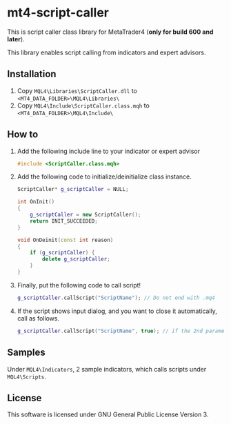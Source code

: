 mt4-script-caller
==================

This is script caller class library for MetaTrader4 (**only for build 600 and later**).

This library enables script calling from indicators and expert advisors.


Installation
--------------

1. Copy ``MQL4\Libraries\ScriptCaller.dll`` to ``<MT4_DATA_FOLDER>\MQL4\Libraries\``
1. Copy ``MQL4\Include\ScriptCaller.class.mqh`` to ``<MT4_DATA_FOLDER>\MQL4\Include\``

How to
--------

1. Add the following include line to your indicator or expert advisor

   ```cpp
   #include <ScriptCaller.class.mqh>
   ```
1. Add the following code to initialize/deinitialize class instance.

   ```cpp
   ScriptCaller* g_scriptCaller = NULL;

   int OnInit()
   {
       g_scriptCaller = new ScriptCaller();
       return INIT_SUCCEEDED;
   }

   void OnDeinit(const int reason)
   {
       if (g_scriptCaller) {
           delete g_scriptCaller;
       }
   }
   ```
1. Finally, put the following code to call script!

   ```cpp
   g_scriptCaller.callScript("ScriptName"); // Do not end with .mq4
   ```
1. If the script shows input dialog, and you want to close it automatically, call as follows.

   ```cpp
   g_scriptCaller.callScript("ScriptName", true); // if the 2nd parameter is true, dialog will be closed automatically.
   ```

Samples
---------

Under ``MQL4\Indicators``, 2 sample indicators, which calls scripts under ``MQL4\Scripts``.

License
---------

This software is licensed under GNU General Public License Version 3.
